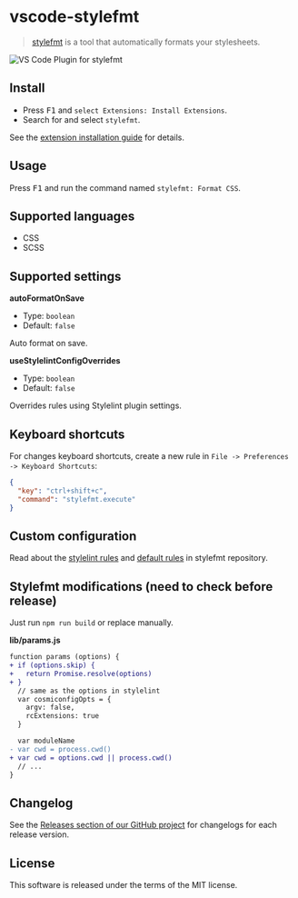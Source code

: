 # vscode-stylefmt

> [stylefmt](https://github.com/morishitter/stylefmt) is a tool that automatically formats your stylesheets.

![VS Code Plugin for stylefmt](https://cloud.githubusercontent.com/assets/7034281/16056620/f7442b8c-327e-11e6-9400-b59085d4abef.gif)

## Install

  * Press <kbd>F1</kbd> and `select Extensions: Install Extensions`.
  * Search for and select `stylefmt`.

See the [extension installation guide](https://code.visualstudio.com/docs/editor/extension-gallery) for details.

## Usage

Press <kbd>F1</kbd> and run the command named `stylefmt: Format CSS`.

## Supported languages

  * CSS
  * SCSS

## Supported settings

**autoFormatOnSave**

  * Type: `boolean`
  * Default: `false`

Auto format on save.

**useStylelintConfigOverrides**

  * Type: `boolean`
  * Default: `false`

Overrides rules using Stylelint plugin settings.

## Keyboard shortcuts

For changes keyboard shortcuts, create a new rule in `File -> Preferences -> Keyboard Shortcuts`:

```json
{
  "key": "ctrl+shift+c",
  "command": "stylefmt.execute"
}
```

## Custom configuration

Read about the [stylelint rules](https://github.com/morishitter/stylefmt#stylelint-rules-that-stylefmt-can-handle) and [default rules](https://github.com/morishitter/stylefmt#default-formatting-rules-without-stylelint-config-file) in stylefmt repository.

## Stylefmt modifications (need to check before release)

Just run `npm run build` or replace manually.

**lib/params.js**

```diff
function params (options) {
+ if (options.skip) {
+   return Promise.resolve(options)
+ }
  // same as the options in stylelint
  var cosmiconfigOpts = {
    argv: false,
    rcExtensions: true
  }

  var moduleName
- var cwd = process.cwd()
+ var cwd = options.cwd || process.cwd()
  // ...
}
```

## Changelog

See the [Releases section of our GitHub project](https://github.com/mrmlnc/vscode-stylefmt/releases) for changelogs for each release version.

## License

This software is released under the terms of the MIT license.
